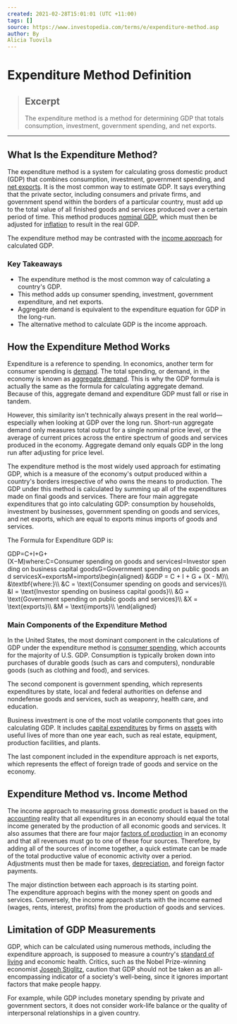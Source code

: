 ```yaml
---
created: 2021-02-28T15:01:01 (UTC +11:00)
tags: []
source: https://www.investopedia.com/terms/e/expenditure-method.asp
author: By
Alicia Tuovila
---
```


# Expenditure Method Definition

> ## Excerpt
> The expenditure method is a method for determining GDP that totals consumption, investment, government spending, and net exports.

---
## What Is the Expenditure Method?

The expenditure method is a system for calculating gross domestic product (GDP) that combines consumption, investment, government spending, and [net exports](https://www.investopedia.com/terms/n/netexports.asp). It is the most common way to estimate GDP. It says everything that the private sector, including consumers and private firms, and government spend within the borders of a particular country, must add up to the total value of all finished goods and services produced over a certain period of time. This method produces [nominal GDP](https://www.investopedia.com/terms/n/nominalgdp.asp), which must then be adjusted for [inflation](https://www.investopedia.com/terms/i/inflation.asp) to result in the real GDP.

The expenditure method may be contrasted with the [income approach](https://www.investopedia.com/terms/i/income-approach.asp) for calculated GDP.

### Key Takeaways

-   The expenditure method is the most common way of calculating a country's GDP.
-   This method adds up consumer spending, investment, government expenditure, and net exports.
-   Aggregate demand is equivalent to the expenditure equation for GDP in the long-run.
-   The alternative method to calculate GDP is the income approach.

## How the Expenditure Method Works

Expenditure is a reference to spending. In economics, another term for consumer spending is [demand](https://www.investopedia.com/terms/d/demand.asp). The total spending, or demand, in the economy is known as [aggregate demand](https://www.investopedia.com/terms/a/aggregatedemand.asp). This is why the GDP formula is actually the same as the formula for calculating aggregate demand. Because of this, aggregate demand and expenditure GDP must fall or rise in tandem.

However, this similarity isn't technically always present in the real world—especially when looking at GDP over the long run. Short-run aggregate demand only measures total output for a single nominal price level, or the average of current prices across the entire spectrum of goods and services produced in the economy. Aggregate demand only equals GDP in the long run after adjusting for price level.

The expenditure method is the most widely used approach for estimating GDP, which is a measure of the economy's output produced within a country's borders irrespective of who owns the means to production. The GDP under this method is calculated by summing up all of the expenditures made on final goods and services. There are four main aggregate expenditures that go into calculating GDP: consumption by households, investment by businesses, government spending on goods and services, and net exports, which are equal to exports minus imports of goods and services.

The Formula for Expenditure GDP is:

GDP\=C+I+G+(X−M)where:C\=Consumer spending on goods and servicesI\=Investor spending on business capital goodsG\=Government spending on public goods and servicesX\=exportsM\=imports\\begin{aligned} &GDP = C + I + G + (X - M)\\\\ &\\textbf{where:}\\\\ &C = \\text{Consumer spending on goods and services}\\\\ &I = \\text{Investor spending on business capital goods}\\\\ &G = \\text{Government spending on public goods and services}\\\\ &X = \\text{exports}\\\\ &M = \\text{imports}\\\\ \\end{aligned}

### Main Components of the Expenditure Method

In the United States, the most dominant component in the calculations of GDP under the expenditure method is [consumer spending](https://www.investopedia.com/terms/c/consumer-spending.asp), which accounts for the majority of U.S. GDP. Consumption is typically broken down into purchases of durable goods (such as cars and computers), nondurable goods (such as clothing and food), and services.

The second component is government spending, which represents expenditures by state, local and federal authorities on defense and nondefense goods and services, such as weaponry, health care, and education.

Business investment is one of the most volatile components that goes into calculating GDP. It includes [capital expenditures](https://www.investopedia.com/terms/c/capitalexpenditure.asp) by firms on [assets](https://www.investopedia.com/terms/a/asset.asp) with useful lives of more than one year each, such as real estate, equipment, production facilities, and plants.

The last component included in the expenditure approach is net exports, which represents the effect of foreign trade of goods and service on the economy.

## Expenditure Method vs. Income Method

The income approach to measuring gross domestic product is based on the [accounting](https://www.investopedia.com/terms/a/accounting.asp) reality that all expenditures in an economy should equal the total income generated by the production of all economic goods and services. It also assumes that there are four major [factors of production](https://www.investopedia.com/terms/f/factors-production.asp) in an economy and that all revenues must go to one of these four sources. Therefore, by adding all of the sources of income together, a quick estimate can be made of the total productive value of economic activity over a period. Adjustments must then be made for taxes, [depreciation](https://www.investopedia.com/terms/d/depreciation.asp), and foreign factor payments.

The major distinction between each approach is its starting point. The expenditure approach begins with the money spent on goods and services. Conversely, the income approach starts with the income earned (wages, rents, interest, profits) from the production of goods and services.

## Limitation of GDP Measurements

GDP, which can be calculated using numerous methods, including the expenditure approach, is supposed to measure a country's [standard of living](https://www.investopedia.com/terms/s/standard-of-living.asp) and economic health. Critics, such as the Nobel Prize-winning economist [Joseph Stiglitz](https://www.investopedia.com/terms/j/joseph-stiglitz.asp), caution that GDP should not be taken as an all-encompassing indicator of a society's well-being, since it ignores important factors that make people happy.

For example, while GDP includes monetary spending by private and government sectors, it does not consider work-life balance or the quality of interpersonal relationships in a given country.
